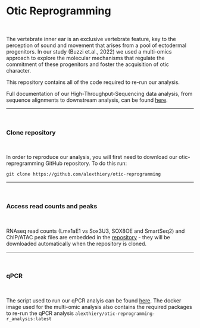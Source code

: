 # Otic Reprogramming

<br/>

The vertebrate inner ear is an exclusive vertebrate feature, key to the perception of sound and movement that arises from a pool of ectodermal progenitors. In our study (Buzzi et.al., 2022) we used a multi-omics approach to explore the molecular mechanisms that regulate the commitment of these progenitors and foster the acquisition of otic character.

This repository contains all of the code required to re-run our analysis.

Full documentation of our High-Throughput-Sequencing data analysis, from sequence alignments to downstream analysis, can be found [here](https://alexthiery.github.io/otic-reprogramming/).

---

<br/>

### Clone repository

<br/>

In order to reproduce our analysis, you will first need to download our otic-repregramming GitHub repository. To do this run:

```shell
git clone https://github.com/alexthiery/otic-reprogramming
```

---

<br/>

### Access read counts and peaks

<br/>

RNAseq read counts (Lmx1aE1 vs Sox3U3, SOX8OE and SmartSeq2) and ChIP/ATAC peak files are embedded in the [repository](./alignment_output) - they will be downloaded automatically when the repository is cloned.

---

</br>

### qPCR

<br/>

The script used to run our qPCR analyis can be found [here](./qPCR/qpcr.R). The docker image used for the multi-omic analysis also contains the required packages to re-run the qPCR analysis `alexthiery/otic-reprogramming-r_analysis:latest`
